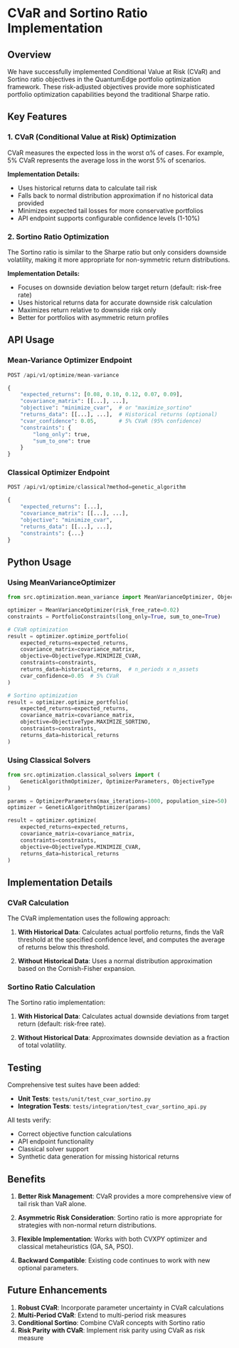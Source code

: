 # CVaR and Sortino Ratio Implementation

## Overview

We have successfully implemented Conditional Value at Risk (CVaR) and Sortino ratio objectives in the QuantumEdge portfolio optimization framework. These risk-adjusted objectives provide more sophisticated portfolio optimization capabilities beyond the traditional Sharpe ratio.

## Key Features

### 1. CVaR (Conditional Value at Risk) Optimization

CVaR measures the expected loss in the worst α% of cases. For example, 5% CVaR represents the average loss in the worst 5% of scenarios.

**Implementation Details:**
- Uses historical returns data to calculate tail risk
- Falls back to normal distribution approximation if no historical data provided
- Minimizes expected tail losses for more conservative portfolios
- API endpoint supports configurable confidence levels (1-10%)

### 2. Sortino Ratio Optimization

The Sortino ratio is similar to the Sharpe ratio but only considers downside volatility, making it more appropriate for non-symmetric return distributions.

**Implementation Details:**
- Focuses on downside deviation below target return (default: risk-free rate)
- Uses historical returns data for accurate downside risk calculation
- Maximizes return relative to downside risk only
- Better for portfolios with asymmetric return profiles

## API Usage

### Mean-Variance Optimizer Endpoint

```python
POST /api/v1/optimize/mean-variance

{
    "expected_returns": [0.08, 0.10, 0.12, 0.07, 0.09],
    "covariance_matrix": [[...], ...],
    "objective": "minimize_cvar",  # or "maximize_sortino"
    "returns_data": [[...], ...],  # Historical returns (optional)
    "cvar_confidence": 0.05,       # 5% CVaR (95% confidence)
    "constraints": {
        "long_only": true,
        "sum_to_one": true
    }
}
```

### Classical Optimizer Endpoint

```python
POST /api/v1/optimize/classical?method=genetic_algorithm

{
    "expected_returns": [...],
    "covariance_matrix": [[...], ...],
    "objective": "minimize_cvar",
    "returns_data": [[...], ...],
    "constraints": {...}
}
```

## Python Usage

### Using MeanVarianceOptimizer

```python
from src.optimization.mean_variance import MeanVarianceOptimizer, ObjectiveType, PortfolioConstraints

optimizer = MeanVarianceOptimizer(risk_free_rate=0.02)
constraints = PortfolioConstraints(long_only=True, sum_to_one=True)

# CVaR optimization
result = optimizer.optimize_portfolio(
    expected_returns=expected_returns,
    covariance_matrix=covariance_matrix,
    objective=ObjectiveType.MINIMIZE_CVAR,
    constraints=constraints,
    returns_data=historical_returns,  # n_periods x n_assets
    cvar_confidence=0.05  # 5% CVaR
)

# Sortino optimization
result = optimizer.optimize_portfolio(
    expected_returns=expected_returns,
    covariance_matrix=covariance_matrix,
    objective=ObjectiveType.MAXIMIZE_SORTINO,
    constraints=constraints,
    returns_data=historical_returns
)
```

### Using Classical Solvers

```python
from src.optimization.classical_solvers import (
    GeneticAlgorithmOptimizer, OptimizerParameters, ObjectiveType
)

params = OptimizerParameters(max_iterations=1000, population_size=50)
optimizer = GeneticAlgorithmOptimizer(params)

result = optimizer.optimize(
    expected_returns=expected_returns,
    covariance_matrix=covariance_matrix,
    constraints=constraints,
    objective=ObjectiveType.MINIMIZE_CVAR,
    returns_data=historical_returns
)
```

## Implementation Details

### CVaR Calculation

The CVaR implementation uses the following approach:

1. **With Historical Data**: Calculates actual portfolio returns, finds the VaR threshold at the specified confidence level, and computes the average of returns below this threshold.

2. **Without Historical Data**: Uses a normal distribution approximation based on the Cornish-Fisher expansion.

### Sortino Ratio Calculation

The Sortino ratio implementation:

1. **With Historical Data**: Calculates actual downside deviations from target return (default: risk-free rate).

2. **Without Historical Data**: Approximates downside deviation as a fraction of total volatility.

## Testing

Comprehensive test suites have been added:

- **Unit Tests**: `tests/unit/test_cvar_sortino.py`
- **Integration Tests**: `tests/integration/test_cvar_sortino_api.py`

All tests verify:
- Correct objective function calculations
- API endpoint functionality
- Classical solver support
- Synthetic data generation for missing historical returns

## Benefits

1. **Better Risk Management**: CVaR provides a more comprehensive view of tail risk than VaR alone.

2. **Asymmetric Risk Consideration**: Sortino ratio is more appropriate for strategies with non-normal return distributions.

3. **Flexible Implementation**: Works with both CVXPY optimizer and classical metaheuristics (GA, SA, PSO).

4. **Backward Compatible**: Existing code continues to work with new optional parameters.

## Future Enhancements

1. **Robust CVaR**: Incorporate parameter uncertainty in CVaR calculations
2. **Multi-Period CVaR**: Extend to multi-period risk measures
3. **Conditional Sortino**: Combine CVaR concepts with Sortino ratio
4. **Risk Parity with CVaR**: Implement risk parity using CVaR as risk measure